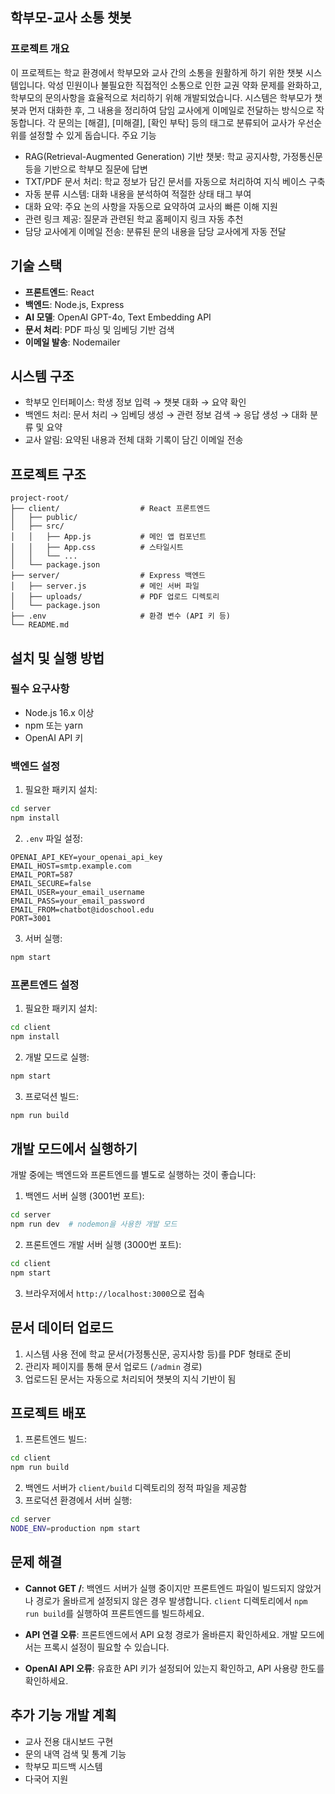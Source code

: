 ## 학부모-교사 소통 챗봇
### 프로젝트 개요
이 프로젝트는 학교 환경에서 학부모와 교사 간의 소통을 원활하게 하기 위한 챗봇 시스템입니다. 악성 민원이나 불필요한 직접적인 소통으로 인한 교권 약화 문제를 완화하고, 학부모의 문의사항을 효율적으로 처리하기 위해 개발되었습니다.
시스템은 학부모가 챗봇과 먼저 대화한 후, 그 내용을 정리하여 담임 교사에게 이메일로 전달하는 방식으로 작동합니다. 각 문의는 [해결], [미해결], [확인 부탁] 등의 태그로 분류되어 교사가 우선순위를 설정할 수 있게 돕습니다.
주요 기능

- RAG(Retrieval-Augmented Generation) 기반 챗봇: 학교 공지사항, 가정통신문 등을 기반으로 학부모 질문에 답변
- TXT/PDF 문서 처리: 학교 정보가 담긴 문서를 자동으로 처리하여 지식 베이스 구축
- 자동 분류 시스템: 대화 내용을 분석하여 적절한 상태 태그 부여
- 대화 요약: 주요 논의 사항을 자동으로 요약하여 교사의 빠른 이해 지원
- 관련 링크 제공: 질문과 관련된 학교 홈페이지 링크 자동 추천
- 담당 교사에게 이메일 전송: 분류된 문의 내용을 담당 교사에게 자동 전달

## 기술 스택
- **프론트엔드**: React
- **백엔드**: Node.js, Express
- **AI 모델**: OpenAI GPT-4o, Text Embedding API
- **문서 처리**: PDF 파싱 및 임베딩 기반 검색
- **이메일 발송**: Nodemailer

## 시스템 구조
- 학부모 인터페이스: 학생 정보 입력 → 챗봇 대화 → 요약 확인
- 백엔드 처리: 문서 처리 → 임베딩 생성 → 관련 정보 검색 → 응답 생성 → 대화 분류 및 요약
- 교사 알림: 요약된 내용과 전체 대화 기록이 담긴 이메일 전송


## 프로젝트 구조

```
project-root/
├── client/                  # React 프론트엔드
│   ├── public/
│   ├── src/
│   │   ├── App.js           # 메인 앱 컴포넌트
│   │   ├── App.css          # 스타일시트
│   │   └── ...
│   └── package.json
├── server/                  # Express 백엔드
│   ├── server.js            # 메인 서버 파일
│   ├── uploads/             # PDF 업로드 디렉토리
│   └── package.json
├── .env                     # 환경 변수 (API 키 등)
└── README.md
```

## 설치 및 실행 방법

### 필수 요구사항

- Node.js 16.x 이상
- npm 또는 yarn
- OpenAI API 키

### 백엔드 설정

1. 필요한 패키지 설치:
```bash
cd server
npm install
```

2. `.env` 파일 설정:
```
OPENAI_API_KEY=your_openai_api_key
EMAIL_HOST=smtp.example.com
EMAIL_PORT=587
EMAIL_SECURE=false
EMAIL_USER=your_email_username
EMAIL_PASS=your_email_password
EMAIL_FROM=chatbot@idoschool.edu
PORT=3001
```

3. 서버 실행:
```bash
npm start
```

### 프론트엔드 설정

1. 필요한 패키지 설치:
```bash
cd client
npm install
```

2. 개발 모드로 실행:
```bash
npm start
```

3. 프로덕션 빌드:
```bash
npm run build
```

## 개발 모드에서 실행하기

개발 중에는 백엔드와 프론트엔드를 별도로 실행하는 것이 좋습니다:

1. 백엔드 서버 실행 (3001번 포트):
```bash
cd server
npm run dev  # nodemon을 사용한 개발 모드
```

2. 프론트엔드 개발 서버 실행 (3000번 포트):
```bash
cd client
npm start
```

3. 브라우저에서 `http://localhost:3000`으로 접속

## 문서 데이터 업로드

1. 시스템 사용 전에 학교 문서(가정통신문, 공지사항 등)를 PDF 형태로 준비
2. 관리자 페이지를 통해 문서 업로드 (`/admin` 경로)
3. 업로드된 문서는 자동으로 처리되어 챗봇의 지식 기반이 됨

## 프로젝트 배포

1. 프론트엔드 빌드:
```bash
cd client
npm run build
```

2. 백엔드 서버가 `client/build` 디렉토리의 정적 파일을 제공함
3. 프로덕션 환경에서 서버 실행:
```bash
cd server
NODE_ENV=production npm start
```

## 문제 해결

- **Cannot GET /**: 백엔드 서버가 실행 중이지만 프론트엔드 파일이 빌드되지 않았거나 경로가 올바르게 설정되지 않은 경우 발생합니다. `client` 디렉토리에서 `npm run build`를 실행하여 프론트엔드를 빌드하세요.

- **API 연결 오류**: 프론트엔드에서 API 요청 경로가 올바른지 확인하세요. 개발 모드에서는 프록시 설정이 필요할 수 있습니다.

- **OpenAI API 오류**: 유효한 API 키가 설정되어 있는지 확인하고, API 사용량 한도를 확인하세요.

## 추가 기능 개발 계획

- 교사 전용 대시보드 구현
- 문의 내역 검색 및 통계 기능
- 학부모 피드백 시스템
- 다국어 지원